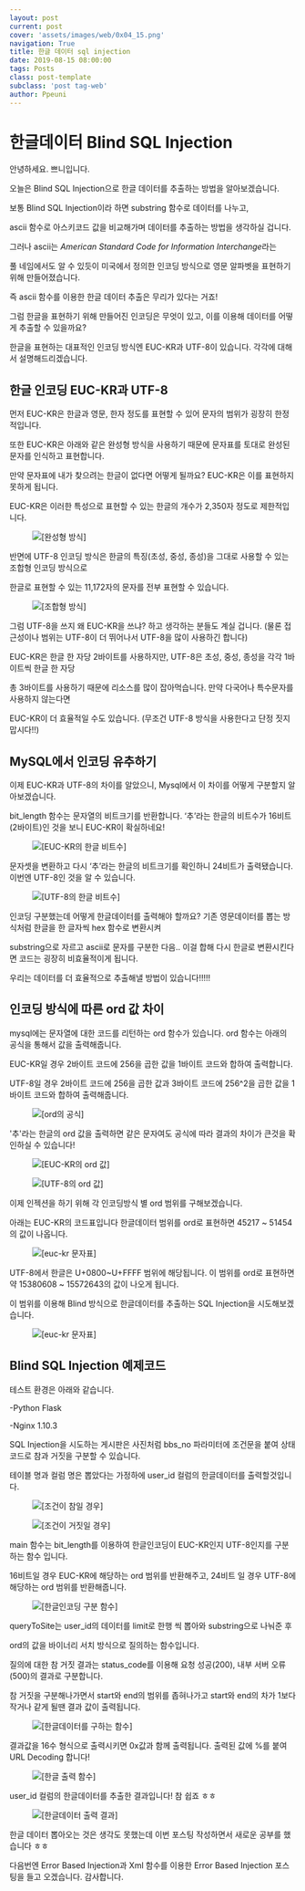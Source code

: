 ```yaml
---
layout: post
current: post
cover: 'assets/images/web/0x04_15.png'
navigation: True
title: 한글 데이터 sql injection
date: 2019-08-15 08:00:00
tags: Posts
class: post-template
subclass: 'post tag-web'
author: Ppeuni
---
```


# 한글데이터 Blind SQL Injection

안녕하세요. 쁘니입니다.

오늘은 Blind SQL Injection으로 한글 데이터를 추출하는 방법을 알아보겠습니다.

보통 Blind SQL Injection이라 하면 substring 함수로 데이터를 나누고,
 
ascii 함수로 아스키코드 값을 비교해가며 데이터를 추출하는 방법을 생각하실 겁니다.

그러나 ascii는 *American Standard Code for Information Interchange*라는 

풀 네임에서도 알 수 있듯이 미국에서 정의한 인코딩 방식으로 영문 알파벳을 표현하기 위해 만들어졌습니다.

즉 ascii 함수를 이용한 한글 데이터 추출은 무리가 있다는 거죠! 

그럼 한글을 표현하기 위해 만들어진 인코딩은 무엇이 있고, 이를 이용해 데이터를 어떻게 추출할 수 있을까요?

한글을 표현하는 대표적인 인코딩 방식엔 EUC-KR과 UTF-8이 있습니다. 각각에 대해서 설명해드리겠습니다.



## 한글 인코딩 EUC-KR과 UTF-8

먼저 EUC-KR은 한글과 영문, 한자 정도를 표현할 수 있어 문자의 범위가 굉장히 한정적입니다. 

또한 EUC-KR은 아래와 같은 완성형 방식을 사용하기 때문에 문자표를 토대로 완성된 문자를 인식하고 표현합니다.

만약 문자표에 내가 찾으려는 한글이 없다면 어떻게 될까요? EUC-KR은 이를 표현하지 못하게 됩니다.

EUC-KR은 이러한 특성으로 표현할 수 있는 한글의 개수가 2,350자 정도로 제한적입니다.

<figure>
  <img data-action="zoom" src='{{ "/assets/images/web/0x04_1.png" | relative_url }}' alt='[완성형 방식]'>
</figure>

반면에 UTF-8 인코딩 방식은 한글의 특징(초성, 중성, 종성)을 그대로 사용할 수 있는 조합형 인코딩 방식으로 

한글로 표현할 수 있는 11,172자의 문자를 전부 표현할 수 있습니다.

<figure>
  <img data-action="zoom" src='{{ "/assets/images/web/0x04_2.png" | relative_url }}' alt='[조합형 방식]'>
</figure>

그럼 UTF-8을 쓰지 왜 EUC-KR을 쓰냐? 하고 생각하는 분들도 계실 겁니다. 
(물론 접근성이나 범위는 UTF-8이 더 뛰어나서 UTF-8을 많이 사용하긴 합니다)

EUC-KR은 한글 한 자당 2바이트를 사용하지만, UTF-8은 초성, 중성, 종성을 각각 1바이트씩 한글 한 자당 

총 3바이트를 사용하기 때문에 리소스를 많이 잡아먹습니다. 만약 다국어나 특수문자를 사용하지 않는다면 

EUC-KR이 더 효율적일 수도 있습니다. (무조건 UTF-8 방식을 사용한다고 단정 짓지 맙시다!!)


## MySQL에서 인코딩 유추하기

이제 EUC-KR과 UTF-8의 차이를 알았으니, Mysql에서 이 차이를 어떻게 구분할지 알아보겠습니다. 

bit_length 함수는 문자열의 비트크기를 반환합니다. ‘추’라는 한글의 비트수가 16비트(2바이트)인 것을 보니 EUC-KR이 확실하네요!

<figure>
  <img data-action="zoom" src='{{ "/assets/images/web/0x04_3.png" | relative_url }}' alt='[EUC-KR의 한글 비트수]'>
</figure>

문자셋을 변환하고 다시 ‘추’라는 한글의 비트크기를 확인하니 24비트가 출력됐습니다. 이번엔 UTF-8인 것을 알 수 있습니다.

<figure>
  <img data-action="zoom" src='{{ "/assets/images/web/0x04_5.png" | relative_url }}' alt='[UTF-8의 한글 비트수]'>
</figure>

인코딩 구분했는데 어떻게 한글데이터를 출력해야 할까요? 기존 영문데이터를 뽑는 방식처럼 한글을 한 글자씩 hex 함수로 변환시켜

substring으로 자르고 ascii로 문자를 구분한 다음.. 이걸 합해 다시 한글로 변환시킨다면 코드는 굉장히 비효율적이게 됩니다.

우리는 데이터를 더 효율적으로 추출해낼 방법이 있습니다!!!!!



## 인코딩 방식에 따른 ord 값 차이 

mysql에는 문자열에 대한 코드를 리턴하는 ord 함수가 있습니다. ord 함수는 아래의 공식을 통해서 값을 출력해줍니다. 

EUC-KR일 경우 2바이트 코드에 256을 곱한 값을 1바이트 코드와 합하여 출력합니다. 

UTF-8일 경우 2바이트 코드에 256을 곱한 값과 3바이트 코드에 256^2을 곱한 값을 1바이트 코드와 합하여 출력해줍니다. 

<figure>
  <img data-action="zoom" src='{{ "/assets/images/web/0x04_6.png" | relative_url }}' alt='[ord의 공식]'>
</figure>

'추'라는 한글의 ord 값을 출력하면 같은 문자여도 공식에 따라 결과의 차이가 큰것을 확인하실 수 있습니다!

<figure>
  <img data-action="zoom" src='{{ "/assets/images/web/0x04_7.png" | relative_url }}' alt='[EUC-KR의 ord 값]'>
</figure>

<figure>
  <img data-action="zoom" src='{{ "/assets/images/web/0x04_8.png" | relative_url }}' alt='[UTF-8의 ord 값]'>
</figure>

이제 인젝션을 하기 위해 각 인코딩방식 별 ord 범위를 구해보겠습니다.

아래는 EUC-KR의 코드표입니다 한글데이터 범위를 ord로 표현하면 45217 ~ 51454의 값이 나옵니다.

<figure>
  <img data-action="zoom" src='{{ "/assets/images/web/0x04_14.png" | relative_url }}' alt='[euc-kr 문자표]'>
</figure>

UTF-8에서 한글은 U+0800~U+FFFF 범위에 해당됩니다. 이 범위를 ord로 표현하면 약 15380608 ~ 15572643의 값이 나오게 됩니다.

이 범위를 이용해 Blind 방식으로 한글데이터를 추출하는 SQL Injection을 시도해보겠습니다.

<figure>
  <img data-action="zoom" src='{{ "/assets/images/web/0x04_15.png" | relative_url }}' alt='[euc-kr 문자표]'>
</figure>



## Blind SQL Injection 예제코드

테스트 환경은 아래와 같습니다.

-Python Flask 

-Nginx 1.10.3



SQL Injection을 시도하는 게시판은 사진처럼 bbs_no 파라미터에 조건문을 붙여 상태코드로 참과 거짓을 구분할 수 있습니다.

테이블 명과 컬럼 명은 뽑았다는 가정하에 user_id 컬럼의 한글데이터를 출력할것입니다.

<figure>
  <img data-action="zoom" src='{{ "/assets/images/web/0x04_9.png" | relative_url }}' alt='[조건이 참일 경우]'>
</figure>

<figure>
  <img data-action="zoom" src='{{ "/assets/images/web/0x04_9_1.png" | relative_url }}' alt='[조건이 거짓일 경우]'>
</figure>

main 함수는 bit_length를 이용하여 한글인코딩이 EUC-KR인지 UTF-8인지를 구분하는 함수 입니다.

16비트일 경우 EUC-KR에 해당하는 ord 범위를 반환해주고, 24비트 일 경우 UTF-8에 해당하는 ord 범위를 반환해줍니다.

<figure>
  <img data-action="zoom" src='{{ "/assets/images/web/0x04_10.png" | relative_url }}' alt='[한글인코딩 구분 함수]'>
</figure>


queryToSite는 user_id의 데이터를 limit로 한행 씩 뽑아와 substring으로 나눠준 후

ord의 값을 바이너리 서치 방식으로 질의하는 함수입니다.

질의에 대한 참 거짓 결과는 status_code를 이용해 요청 성공(200), 내부 서버 오류(500)의 결과로 구분합니다.

참 거짓을 구분해나가면서 start와 end의 범위를 좁혀나가고 start와 end의 차가 1보다 작거나 같게 될땐 결과 값이 출력됩니다.

<figure>
  <img data-action="zoom" src='{{ "/assets/images/web/0x04_11.png" | relative_url }}' alt='[한글데이터를 구하는 함수]'>
</figure>


결과값을 16수 형식으로 출력시키면 0x값과 함께 출력됩니다. 출력된 값에 %를 붙여 URL Decoding 합니다!

<figure>
  <img data-action="zoom" src='{{ "/assets/images/web/0x04_12.png" | relative_url }}' alt='[한글 출력 함수]'>
</figure>


user_id 컬럼의 한글데이터를 추출한 결과입니다! 참 쉽죠 ㅎㅎ

<figure>
  <img data-action="zoom" src='{{ "/assets/images/web/0x04_13.png" | relative_url }}' alt='[한글데이터 출력 결과]'>
</figure>

한글 데이터 뽑아오는 것은 생각도 못했는데 이번 포스팅 작성하면서 새로운 공부를 했습니다 ㅎㅎ

다음번엔 Error Based Injection과 Xml 함수를 이용한 Error Based Injection 포스팅을 들고 오겠습니다. 감사합니다.